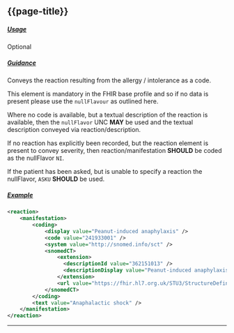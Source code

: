 ## {{page-title}}


<h5><ins>Usage</ins></h5>

<span class="mro-circle optional" title="Optional"></span> Optional


<h5><ins>Guidance</ins></h5>

Conveys the reaction resulting from the allergy / intolerance as a code.

This element is mandatory in the FHIR base profile and so if no data is present please use the `nullFlavour` as outlined here.

Where no code is available, but a textual description of the reaction is available, then the `nullFlavor` UNC **MAY** be used and the textual description conveyed via reaction/description.

If no reaction has explicitly been recorded, but the reaction element is present to convey severity, then reaction/manifestation **SHOULD** be coded as the nullFlavor `NI`.

If the patient has been asked, but is unable to specify a reaction the nullFlavor, `ASKU` **SHOULD** be used.

<h5><ins>Example</ins></h5>

```xml
<reaction>
    <manifestation>
        <coding>
            <display value="Peanut-induced anaphylaxis" />
            <code value="241933001" />
            <system value="http://snomed.info/sct" />
            <snomedCT>
                <extension>
                  <descriptionId value="362151013" />
                  <descriptionDisplay value="Peanut-induced anaphylaxis (disorder)" />
                </extension>
                <url value="https://fhir.hl7.org.uk/STU3/StructureDefinition/Extension-coding-sctdescid" />
            </snomedCT>
        </coding>
        <text value="Anaphalactic shock" />
    </manifestation>
</reaction>
```

---